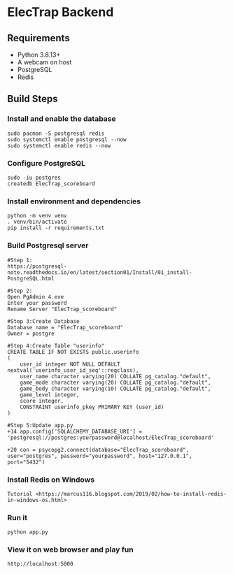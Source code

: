 # ElecTrap Backend

## Requirements

+ Python 3.8.13+
+ A webcam on host
+ PostgreSQL
+ Redis

## Build Steps

### Install and enable the database

```
sudo pacman -S postgresql redis
sudo systemctl enable postgresql --now
sudo systemctl enable redis --now
```

### Configure PostgreSQL

```
sudo -iu postgres
createdb ElecTrap_scoreboard
```

### Install environment and dependencies

```
python -m venv venv
. venv/bin/activate
pip install -r requirements.txt
```
### Build Postgresql server 
```
#Step 1:
https://postgresql-note.readthedocs.io/en/latest/section01/Install/01_install-PostgreSQL.html

#Step 2:
Open PgAdmin 4.exe 
Enter your password
Rename Server "ElecTrap_scoreboard"

#Step 3:Create Database
Database name = "ElecTrap_scoreboard"
Owner = postgre

#Step 4:Create Table "userinfo"
CREATE TABLE IF NOT EXISTS public.userinfo
(
    user_id integer NOT NULL DEFAULT nextval('userinfo_user_id_seq'::regclass),
    user_name character varying(20) COLLATE pg_catalog."default",
    game_mode character varying(20) COLLATE pg_catalog."default",
    game_body character varying(10) COLLATE pg_catalog."default",
    game_level integer,
    score integer,
    CONSTRAINT userinfo_pkey PRIMARY KEY (user_id)
)

#Step 5:Update app.py
+14 app.config['SQLALCHEMY_DATABASE_URI'] = 'postgresql://postgres:yourpassword@localhost/ElecTrap_scoreboard'

+20 con = psycopg2.connect(database="ElecTrap_scoreboard", user="postgres", password="yourpassword", host="127.0.0.1", port="5432")
```

### Install Redis on Windows
```
Tutorial <https://marcus116.blogspot.com/2019/02/how-to-install-redis-in-windows-os.html>
```

### Run it

```
python app.py
```

### View it on web browser and play fun

```
http://localhost:5000
```

